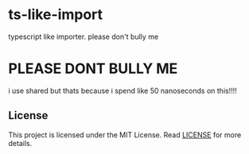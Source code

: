 # ts-like-import
typescript like importer. please don't bully me

# PLEASE DONT BULLY ME
i use shared but thats because i spend like 50 nanoseconds on this!!!!

## License

This project is licensed under the MIT License. Read [LICENSE](LICENSE) for more details.
